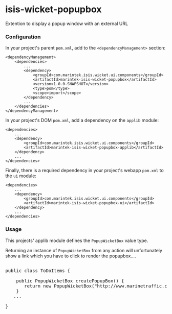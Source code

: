 isis-wicket-popupbox
========================

Extention to display a popup window with an external URL

### Configuration

In your project's parent `pom.xml`, add to the `<dependencyManagement>` section:

    <dependencyManagement>
        <dependencies>
            ...
            <dependency>
                <groupId>com.marintek.isis.wicket.ui.components</groupId>
                <artifactId>marintek-isis-wicket-popupbox</artifactId>
                <version>1.0.0-SNAPSHOT</version>
                <type>pom</type>
                <scope>import</scope>
            </dependency>
            ...
        </dependencies>
    </dependencyManagement>

In your project's DOM `pom.xml`, add a dependency on the `applib` module:

    <dependencies>
        ...
        <dependency>
            <groupId>com.marintek.isis.wicket.ui.components</groupId>
            <artifactId>marintek-isis-wicket-popupbox-applib</artifactId>
        </dependency>
        ...
    </dependencies> 


Finally, there is a required dependency in your project's webapp `pom.xml` to the `ui` module:

    <dependencies>
        ...
        <dependency>
            <groupId>com.marintek.isis.wicket.ui.components</groupId>
            <artifactId>marintek-isis-wicket-popupbox-ui</artifactId>
        </dependency>
        ...
    </dependencies> 


### Usage

This projects' applib module defines the `PopupWicketBox` value type. 

Returning an instance of `PopupWicketBox` from any action will unfortunately show a link which you have to click to render the popupbox....


<pre>

public class ToDoItems {

    public PopupWicketBox createPopupBox() {
       return new PopupWicketBox("http://www.marinetraffic.com/ais/default.aspx?mmsi=259139000", "Popup", 600, 600, 200, 200);
    }
   ...

}
</pre>


